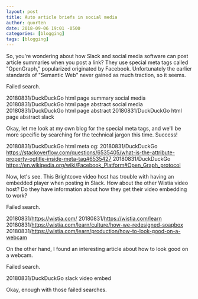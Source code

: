 ```yaml
---
layout: post
title: Auto article briefs in social media
author: quorten
date: 2018-09-06 19:01 -0500
categories: [blogging]
tags: [blogging]
---
```


So, you're wondering about how Slack and social media software can
post article summaries when you post a link?  They use special meta
tags called "OpenGraph," popularized originated by Facebook.
Unfortunately the earlier standards of "Semantic Web" never gained as
much traction, so it seems.

Failed search.

20180831/DuckDuckGo html page summary social media
20180831/DuckDuckGo html page abstract social media
20180831/DuckDuckGo html page abstract
20180831/DuckDuckGo html page abstract slack

Okay, let me look at my own blog for the special meta tags, and we'll
be more specific by searching for the technical jargon this time.
Success!

20180831/DuckDuckGo html meta og:
20180831/DuckDuckGo https://stackoverflow.com/questions/6535405/what-is-the-attribute-property-ogtitle-inside-meta-tag#6535427
20180831/DuckDuckGo https://en.wikipedia.org/wiki/Facebook_Platform#Open_Graph_protocol

Now, let's see.  This Brightcove video host has trouble with having an
embedded player when posting in Slack.  How about the other Wistia
video host?  Do they have information about how they get their video
embedding to work?

Failed search.

20180831/https://wistia.com/
20180831/https://wistia.com/learn
20180831/https://wistia.com/learn/culture/how-we-redesigned-soapbox
20180831/https://wistia.com/learn/production/how-to-look-good-on-a-webcam

On the other hand, I found an interesting article about how to look
good on a webcam.

Failed search.

20180831/DuckDuckGo slack video embed

Okay, enough with those failed searches.
